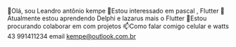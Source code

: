 👋Olá, sou Leandro antônio kempe
👀Estou interessado em pascal , Flutter
🌱Atualmente estou aprendendo Delphi e lazarus mais o Flutter
💞️Estou procurando colaborar em com projetos
📫Como falar comigo celular e watts 43 991411234 email kempe@outlook.com.br
